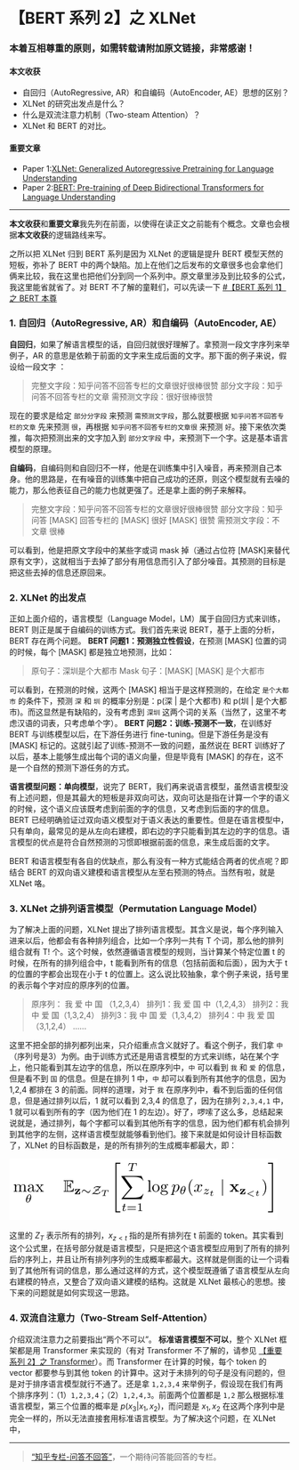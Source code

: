 # 【BERT 系列 2】之 XLNet

### 本着互相尊重的原则，如需转载请附加原文链接，非常感谢！


#### 本文收获
* 自回归（AutoRegressive, AR）和自编码（AutoEncoder, AE）思想的区别？
* XLNet 的研究出发点是什么？
* 什么是双流注意力机制（Two-steam Attention）？
* XLNet 和 BERT 的对比。

#### 重要文章
* <span id = "paper1">Paper 1</span>:[XLNet: Generalized Autoregressive Pretraining for Language Understanding](https://arxiv.org/pdf/1906.08237.pdf)
* <span id = "paper2">Paper 2</span>:[BERT: Pre-training of Deep Bidirectional Transformers for Language Understanding](https://arxiv.org/pdf/1810.04805.pdf)
---
**本文收获**和**重要文章**我先列在前面，以使得在读正文之前能有个概念。文章也会根据**本文收获**的逻辑路线来写。

之所以把 XLNet 归到 BERT 系列是因为 XLNet 的逻辑是提升 BERT 模型天然的短板，弥补了 BERT 中的两个缺陷。加上在他们之后发布的文章很多也会拿他们俩来比较，我在这里也把他们分到同一个系列中。原文章里涉及到比较多的公式，我这里能省就省了。对 BERT 不了解的童鞋们，可以先读一下 [#【BERT 系列 1】之 BERT 本尊](https://zhuanlan.zhihu.com/p/94513051)

### 1. 自回归（AutoRegressive, AR）和自编码（AutoEncoder, AE）
**自回归**，如果了解语言模型的话，自回归就很好理解了。拿预测一段文字序列来举例子，AR 的意思是依赖于前面的文字来生成后面的文字。那下面的例子来说，假设给一段文字 ：

> 完整文字段：知乎问答不回答专栏的文章很好很棒很赞
> 部分文字段：知乎问答不回答专栏的文章
> 需预测文字段：很好很棒很赞

现在的要求是给定 `部分分字段` 来预测 `需预测文字段`，那么就要根据 `知乎问答不回答专栏的文章` 先来预测 `很`，再根据 `知乎问答不回答专栏的文章很` 来预测 `好`。接下来依次类推，每次把预测出来的文字加入到 `部分文字段` 中，来预测下一个字。这是基本语言模型的原理。

**自编码**，自编码则和自回归不一样，他是在训练集中引入噪音，再来预测自己本身。他的思路是，在有噪音的训练集中把自己成功的还原，则这个模型就有去噪的能力，那么他表征自己的能力也就更强了。还是拿上面的例子来解释。

> 完整文字段：知乎问答不回答专栏的文章很好很棒很赞
> 部分文字段：知乎问答 [MASK] 回答专栏的 [MASK] 很好 [MASK] 很赞
> 需预测文字段：不  文章  很棒

可以看到，他是把原文字段中的某些字或词 mask 掉（通过占位符 [MASK]来替代原有文字），这就相当于去掉了部分有用信息而引入了部分噪音。其预测的目标是把这些去掉的信息还原回来。

### 2. XLNet 的出发点
正如上面介绍的，语言模型（Language Model，LM）属于自回归方式来训练，BERT 则正是属于自编码的训练方式。我们首先来说 BERT，基于上面的分析，BERT 存在两个问题。
**BERT 问题1：预测独立性假设**，在预测 [MASK] 位置的词的时候，每个 [MASK] 都是独立地预测，比如：

> 原句子：深圳是个大都市
> Mask 句子：[MASK] [MASK] 是个大都市

可以看到，在预测的时候，这两个 [MASK] 相当于是这样预测的，在给定 `是个大都市` 的条件下，预测 `深` 和 `圳` 的概率分别是：p(深 | 是个大都市) 和 p(圳 | 是个大都市)。而这显然是有缺陷的，没有考虑到 `深圳` 这两个词的关系（当然了，这里不考虑汉语的词表，只考虑单个字）。
**BERT 问题2：训练-预测不一致**，在训练好 BERT 与训练模型以后，在下游任务进行 fine-tuning。但是下游任务是没有 [MASK] 标记的。这就引起了训练-预测不一致的问题，虽然说在 BERT 训练好了以后，基本上能够生成出每个词的语义向量，但是毕竟有 [MASK] 的存在，这不是一个自然的预测下游任务的方式。

**语言模型问题：单向模型**，说完了 BERT，我们再来说语言模型，虽然语言模型没有上述问题，但是其最大的短板是非双向可达，双向可达是指在计算一个字的语义的时候，这个语义应该既考虑到前面的字的信息，又考虑到后面的字的信息。BERT 已经明确验证过双向语义模型对于语义表达的重要性。但是在语言模型中，只有单向，最常见的是从左向右建模，即右边的字只能看到其左边的字的信息。语言模型的优点是符合自然预测的习惯即根据前面的信息，来生成后面的文字。

BERT 和语言模型有各自的优缺点，那么有没有一种方式能结合两者的优点呢？即结合 BERT 的双向语义建模和语言模型从左至右预测的特点。当然有啦，就是 XLNet 咯。

### 3. XLNet 之排列语言模型（Permutation Language Model）
为了解决上面的问题，XLNet 提出了排列语言模型。其含义是说，每个序列输入进来以后，他都会有各种排列组合，比如一个序列一共有 T 个词，那么他的排列组合就有 T! 个。这个时候，依然遵循语言模型的规则，当计算某个特定位置 t 的时候，在所有的排列组合中，t 能看到所有的信息（包括前面和后面），因为大于 t 的位置的字都会出现在小于 t 的位置上。这么说比较抽象，拿个例子来说，括号里的表示每个字对应的原序列的位置。

> 原序列： 我  爱  中  国 （1,2,3,4）
> 排列1：我  爱  国  中（1,2,4,3）
> 排列2：我  中  爱  国（1,3,2,4）
> 排列3：我  中  国  爱（1,3,4,2）
> 排列4：中  我  爱  国（3,1,2,4）
> ......

这里不把全部的排列都列出来，只介绍重点含义就好了。看这个例子，我们拿 `中`（序列号是3）为例。由于训练方式还是用语言模型的方式来训练，站在某个字上，他只能看到其左边字的信息，所以在原序列中，`中` 可以看到 `我` 和 `爱` 的信息，但是看不到 `国` 的信息。但是在排列 1 中，`中` 却可以看到所有其他字的信息，因为 1,2,4 都排在 3 的前面。同样的道理，对于 `我` 在原序列中，看不到后面的任何信息，但是通过排列以后，1 就可以看到 2,3,4 的信息了，因为在排列 `2,3,4,1` 中，1 就可以看到所有的字（因为他们在 1 的左边）。好了，啰嗦了这么多，总结起来说就是，通过排列，每个字都可以看到其他所有字的信息，因为他们都有机会排列到其他字的左侧，这样语言模型就能够看到他们。接下来就是如何设计目标函数了，XLNet 的目标函数是，是的所有排列的生成概率都最大，即：

![](https://github.com/tonywenuon/posters/blob/master/images/bert2/objective.png?raw=true)

这里的 $Z_T$ 表示所有的排列，$x_{z<t}$ 指的是所有排列在 t 前面的 token。其实看到这个公式里，在括号部分就是语言模型，只是把这个语言模型应用到了所有的排列后的序列上，并且让所有排列序列的生成概率都最大。这样就是侧面的让一个词看到了其他所有词的信息，那么通过这样的方式，这个模型既遵循了语言模型从左向右建模的特点，又整合了双向语义建模的结构。这就是 XLNet 最核心的思想。接下来的问题就是如何实现这一思路。

### 4. 双流自注意力（Two-Stream Self-Attention）

介绍双流注意力之前要指出“两个不可以”。
**标准语言模型不可以**，整个 XLNet 框架都是用 Transformer 来实现的（有对 Transformer 不了解的，请参见 [【重要系列 2】之 Transformer](https://zhuanlan.zhihu.com/p/93488997)）。而 Transformer 在计算的时候，每个 token 的 vector 都要参与到其他 token 的计算中。这对于未排列的句子是没有问题的，但是对于排序语言模型就行不通了。还是拿 `1,2,3,4` 来举例子，假设现在我们有两个排序序列：（1）`1,2,3,4`；（2）`1,2,4,3`。前面两个位置都是 `1,2` 那么根据标准语言模型，第三个位置的概率是 $p(x_3 | x_1, x_2)$，而问题是 $x_1, x_2$ 在这两个序列中是完全一样的，所以无法直接套用标准语言模型。为了解决这个问题，在 XLNet 中，





---
> [“知乎专栏-问答不回答”](https://zhuanlan.zhihu.com/question-no-answer)，一个期待问答能回答的专栏。
<!--stackedit_data:
eyJoaXN0b3J5IjpbLTEzMzMzOTE2MDksNzM1MDE3NjUwLC0xNz
E4Nzc4NjA3LDIwNzA5MzIwODQsLTEzMzk1NzAzOTMsMTY4Nzg2
ODU4MywtMTY5NTEwOTc0MCwtMTAzODE4OTI2OCwtOTU5OTEyND
gsLTg0NDA3MzUyLDMwNjcwMjg3OSwtMTM4MzkyMTM5MSwtNTUz
ODgwODM1LC0xNzA4ODQ1Nzg2XX0=
-->